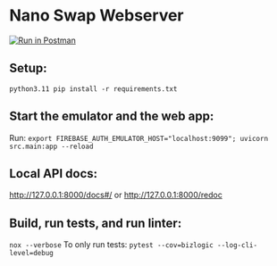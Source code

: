# Nano Swap Webserver

[![Run in Postman](https://run.pstmn.io/button.svg)](https://app.getpostman.com/run-collection/24893896-c8493f2f-581d-4fae-8148-3f49dca1ca42?action=collection%2Ffork&collection-url=entityId%3D24893896-c8493f2f-581d-4fae-8148-3f49dca1ca42%26entityType%3Dcollection%26workspaceId%3D52b14572-4c15-4e0d-8e65-5d035a3006f1)

## Setup:
`python3.11 pip install -r requirements.txt`

## Start the emulator and the web app:

Run: `export FIREBASE_AUTH_EMULATOR_HOST="localhost:9099"; uvicorn src.main:app --reload`

## Local API docs:
http://127.0.0.1:8000/docs#/ or http://127.0.0.1:8000/redoc


## Build, run tests, and run linter:

`nox --verbose`
To only run tests: `pytest --cov=bizlogic --log-cli-level=debug`  

